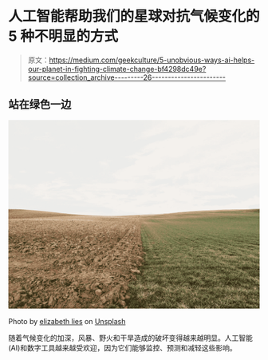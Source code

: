# 人工智能帮助我们的星球对抗气候变化的 5 种不明显的方式

> 原文：<https://medium.com/geekculture/5-unobvious-ways-ai-helps-our-planet-in-fighting-climate-change-bf4298dc49e?source=collection_archive---------26----------------------->

## 站在绿色一边

![](img/93095d3951c7aa69de69fbb19bbd76ea.png)

Photo by [elizabeth lies](https://unsplash.com/@elizabethlies?utm_source=medium&utm_medium=referral) on [Unsplash](https://unsplash.com?utm_source=medium&utm_medium=referral)

随着气候变化的加深，风暴、野火和干旱造成的破坏变得越来越明显。人工智能(AI)和数字工具越来越受欢迎，因为它们能够监控、预测和减轻这些影响。